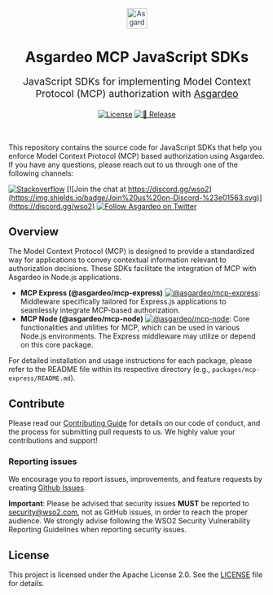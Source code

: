 <p align="center" style="color: #343a40">
  <img
    src="https://github.com/asgardeo/web-ui-sdks/assets/25959096/ae77b70c-6570-40b1-a723-719abd0f7d02" alt="Asgardeo Logo" height="40" width="auto"
  >
  <h1 align="center">
    Asgardeo MCP JavaScript SDKs
  </h1>
</p>
<p align="center" style="font-size: 1.2rem;">
  JavaScript SDKs for implementing Model Context Protocol (MCP) authorization with <a href="https://wso2.com/asgardeo">Asgardeo</a>
</p>

<div align="center">
  <a href="./LICENSE"><img src="https://img.shields.io/badge/License-Apache--2.0-blue.svg" alt="License"></a>
  <a href="https://github.com/asgardeo/mcp-auth-javascript/actions/workflows/release.yml"><img src="https://github.com/asgardeo/mcp-auth-javascript/actions/workflows/release.yml/badge.svg" alt="🚀 Release"></a>
  <br>
  <br>
</div>

<br>

This repository contains the source code for JavaScript SDKs that help you enforce Model Context Protocol (MCP) based
authorization using Asgardeo. If you have any questions, please reach out to us through one of the following channels:

[![Stackoverflow](https://img.shields.io/badge/Ask%20for%20help%20on-Stackoverflow-orange)](https://stackoverflow.com/questions/tagged/wso2is+asgardeo+mcp)
[![Join the chat at https://discord.gg/wso2](https://img.shields.io/badge/Join%20us%20on-Discord-%23e01563.svg)](https://discord.gg/wso2)
[![Follow Asgardeo on Twitter](https://img.shields.io/twitter/follow/Asgardeo?style=social&label=Follow%20Asgardeo)](https://twitter.com/intent/follow?screen_name=Asgardeo)

## Overview

The Model Context Protocol (MCP) is designed to provide a standardized way for applications to convey contextual
information relevant to authorization decisions. These SDKs facilitate the integration of MCP with Asgardeo in Node.js
applications.

- **MCP Express (@asgardeo/mcp-express)** [![@asgardeo/mcp-express](https://img.shields.io/npm/v/@asgardeo/mcp-express?color=%234A90E2&label=%40asgardeo%2Fmcp-express&logo=express)](./packages/mcp-express/): Middleware specifically tailored for Express.js applications to seamlessly
  integrate MCP-based authorization.
- **MCP Node (@asgardeo/mcp-node)** [![@asgardeo/mcp-node](https://img.shields.io/npm/v/@asgardeo/mcp-node?color=%23339933&label=%40asgardeo%2Fmcp-node&logo=nodedotjs)](./packages/mcp-node/): Core functionalities and utilities for MCP, which can be used in various Node.js environments. The Express middleware may utilize or depend on this core package.

For detailed installation and usage instructions for each package, please refer to the README file within its respective
directory (e.g., `packages/mcp-express/README.md`).

## Contribute

Please read our [Contributing Guide](./CONTRIBUTING.md) for details on our code of conduct, and the process for submitting pull requests to us. We highly value your contributions and support!

### Reporting issues

We encourage you to report issues, improvements, and feature requests by creating
[Github Issues](https://github.com/asgardeo/asgardeo-mcp-node/issues).

**Important**: Please be advised that security issues **MUST** be reported to
<a href="mailto:security@wso2.com">security@wso2.com</a>, not as GitHub issues, in order to reach the proper audience.
We strongly advise following the WSO2 Security Vulnerability Reporting Guidelines when reporting security issues.

## License

This project is licensed under the Apache License 2.0. See the [LICENSE](./LICENSE) file for details.
